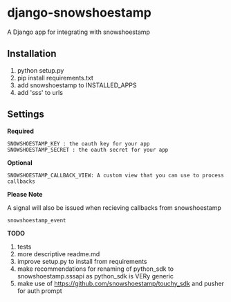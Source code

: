 django-snowshoestamp
====================

A Django app for integrating with snowshoestamp


Installation
------------

1. python setup.py
2. pip install requirements.txt
3. add snowshoestamp to INSTALLED_APPS
4. add 'sss' to urls

Settings
--------

__Required__

```
SNOWSHOESTAMP_KEY : the oauth key for your app
SNOWSHOESTAMP_SECRET : the oauth secret for your app
```


__Optional__

```
SNOWSHOESTAMP_CALLBACK_VIEW: A custom view that you can use to process callbacks
```


__Please Note__

A signal will also be issued when recieving callbacks from snowshoestamp

```
snowshoestamp_event
```


__TODO__

1. tests
2. more descriptive readme.md
3. improve setup.py to install from requirements
4. make recommendations for renaming of python_sdk to snowshoestamp.sssapi as python_sdk is VERy generic
5. make use of https://github.com/snowshoestamp/touchy_sdk and pusher for auth prompt
